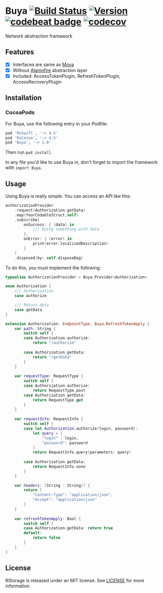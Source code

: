 # Buya [![Build Status](https://travis-ci.com/ephedra-software/Buya.svg?branch=master)](https://travis-ci.com/ephedra-software/Buya) [![Version](https://img.shields.io/cocoapods/v/Buya.svg?style=flat)](https://cocoapods.org/pods/Buya) [![codebeat badge](https://codebeat.co/badges/1282a7a0-1d96-431d-a6e3-29127688571c)](https://codebeat.co/projects/github-com-puasonych-buya-master) [![codecov](https://codecov.io/gh/Puasonych/Buya/branch/master/graph/badge.svg)](https://codecov.io/gh/Puasonych/Buya) 

Network abstraction framework

## Features

- [x] Interfaces are same as [Moya](https://github.com/Moya/Moya)
- [x] Without [Alamofire](https://github.com/Alamofire/Alamofire) abstraction layer
- [x] Included: AccessTokenPlugin, RefreshTokenPlugin, AccessRecoveryPlugin

## Installation

### CocoaPods

For Buya, use the following entry in your Podfile:

```rb
pod 'RxSwift', '~> 4.5'
pod 'RxCocoa', '~> 4.5'
pod 'Buya', '~> 1.0'
```

Then run `pod install`.

In any file you'd like to use Buya in, don't forget to
import the framework with `import Buya`.

## Usage

Using Buya is really simple. You can access an API like this:

```swift
authorizationProvider
    .request(Authorization.getData)
    .map(YourCodableStruct.self)
    .subscribe(
        onSuccess: { (data) in
            /// Doing something with data
        },
        onError: { (error) in
            print(error.localizedDescription)
        }
    )
    .disposed(by: self.disposeBag)
```

To do this, you must implement the following:

```swift
typealias AuthorizationProvider = Buya.Provider<Authorization>

enum Authorization {
    /// Authorization
    case authorize

    /// Return data
    case getData
}

extension Authorization: EndpointType, Buya.RefreshTokenApply {
    var path: String {
        switch self {
        case Authorization.authorize:
            return "/authorize"
            
        case Authorization.getData:
            return "/getData"
        }
    }
    
    var requestType: RequestType {
        switch self {
        case Authorization.authorize:
            return RequestType.post
        case Authorization.getData:
            return RequestType.get
        }
    }
    
    var requestInfo: RequestInfo {
        switch self {
        case let Authorization.authorize(login, password):
            let query = [
                "login" : login,
                "password": password
            ]
            return RequestInfo.query(parameters: query)
            
        case Authorization.getData:
            return RequestInfo.none
        }
    }

    var headers: [String : String]? {
        return [
            "Content-Type": "application/json",
            "Accept": "application/json"
        ]
    }
    
    var refreshTokenApply: Bool {
        switch self {
        case Authorization.getData: return true
        default:
            return false
        }
    }
}
```

## License

RStorage is released under an MIT license. See [LICENSE](https://github.com/ephedra-software/Buya/blob/master/LICENSE) for more information.
